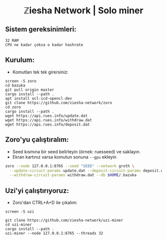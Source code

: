 <h1 align="center"> ℤiesha Network | Solo miner </h1>

## Sistem gereksinimleri:
```
32 RAM
CPU ne kadar çoksa o kadar hashrate
```

## Kurulum:

* Komutları tek tek girersiniz:
```
screen -S zoro
cd bazuka
git pull origin master
cargo install --path .
apt install ocl-icd-opencl-dev
git clone https://github.com/ziesha-network/zoro
cd zoro
cargo install --path .
wget https://api.rues.info/update.dat
wget https://api.rues.info/withdraw.dat
wget https://api.rues.info/deposit.dat
```

## Zoro'yu çalıştıralım:

* Seed kısmına bir seed belirleyin (örnek: ruesseed) ve saklayın.
* Ekran kartınız varsa komutun sonuna `--gpu` ekleyin

```sh
zoro --node 127.0.0.1:8765 --seed "SEED" --network groth \
  --update-circuit-params update.dat --deposit-circuit-params deposit.dat \
  --withdraw-circuit-params withdraw.dat --db $HOME/.bazuka
```

## Uzi'yi çalıştırıyoruz:

* Zoro'dan CTRL+A+D ile çıkalım:
```
screen -S uzi
```
```
git clone https://github.com/ziesha-network/uzi-miner
cd uzi-miner
cargo install --path .
uzi-miner --node 127.0.0.1:8765 --threads 32
```




